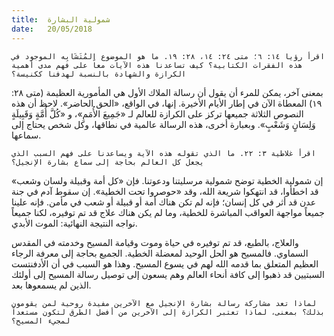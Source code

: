 ```yaml
---
title:  شمولية البشارة
date:   20/05/2018
---
```


`اقرأ رؤيا ١٤: ٦؛ متى ٢٤: ١٤، ٢٨: ١٩. ما هو الموضوع المُتَشَابِه الموجود في هذه الفقرات الكتابية؟ كيف تساعدنا هذه الآيات معاً على فهم مدى أهمية الكرازة والشهادة بالنسبة لهدفنا ككنيسة؟`

بمعنى آخر، يمكن للمرء أن يقول أن رسالة الملاك الأول هي المأمورية العظيمة (متى ٢٨: ١٩) المعطاة الآن في إطار الأيام الأخيرة. إنها، في الواقع، «الحق الحاضر». لاحظ أن هذه النصوص الثلاثة جميعها تركز على الكرازة للعالم لـ «جَمِيعَ الأُمَمِ»، و «كُلَّ أُمَّةٍ وَقَبِيلَةٍ وَلِسَانٍ وَشَعْبٍ». وبعبارة أخرى، هذه الرسالة عالمية في نطاقها، وكل شخص يحتاج إلى سماعها.

`اقرأ غلاطية ٣: ٢٢. ما الذي تقوله هذه الآية ويساعدنا على فهم السبب الذي يجعل كل العالم بحاجة إلى سماع بشارة الإنجيل؟`

إن شمولية الخطية توضح شمولية مرسليتنا ودعوتنا. فإن «كل أمة وقبيلة ولسان وشعب» قد اخطأوا، قد انتهكوا شريعة الله، وقد «حوصروا تحت الخطية». إن سقوط آدم في جنة عدن قد أثر في كل إنسان؛ فإنه لم تكن هناك أمة أو قبيلة أو شعب في مأمن. فإنه علينا جميعاً مواجهة العواقب المباشرة للخطية، وما لم يكن هناك علاج قد تم توفيره، لكنا جميعاً نواجه النتيجة النهائية: الموت الأبدي.

والعلاج، بالطبع، قد تم توفيره في حياة وموت وقيامة المسيح وخدمته في المقدس السماوي. فالمسيح هو الحل الوحيد لمعضلة الخطية. الجميع بحاجة إلى معرفة الرجاء العظيم المتعلق بما قدمه الله لهم في يسوع المسيح. وهذا هو السبب في أن الأدفنتست السبتيين قد ذهبوا إلى كافة أنحاء العالم وهم يسعون إلى توصيل رسالة المسيح إلى أولئك الذين لم يسمعوها بعد.

`لماذا تعد مشاركة رسالة بشارة الإنجيل مع الآخرين مفيدة روحية لمن يقومون بذلك؟ بمعنى، لماذا تعتبر الكرازة إلى الآخرين من أفضل الطرق لتكون مستعداً لمجيء المسيح؟`